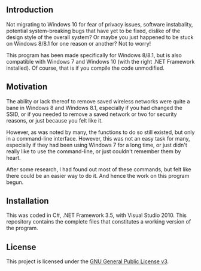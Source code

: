 ## Introduction

Not migrating to Windows 10 for fear of privacy issues, software instabality, potential system-breaking bugs that have yet to be fixed, dislike of the design style of the overall system? Or maybe you just happened to be stuck on Windows 8/8.1 for one reason or another? Not to worry!

This program has been made specifically for Windows 8/8.1, but is also compatible with Windows 7 and Windows 10 (with the right .NET Framework installed). Of course, that is if you compile the code unmodified.

## Motivation

The ability or lack thereof to remove saved wireless networks were quite a bane in Windows 8 and Windows 8.1, especially if you had changed the SSID, or if you needed to remove a saved network or two for security reasons, or just because you felt like it.

However, as was noted by many, the functions to do so still existed, but only in a command-line interface. However, this was not an easy task for many, especially if they had been using Windows 7 for a long time, or just didn't really like to use the command-line, or just couldn't remember them by heart.

After some research, I had found out most of these commands, but felt like there could be an easier way to do it. And hence the work on this program begun.

## Installation

This was coded in C#, .NET Framework 3.5, with Visual Studio 2010. This repository contains the complete files that constitutes a working version of the program.

## License

This project is licensed under the [GNU General Public License v3](LICENSE.md).